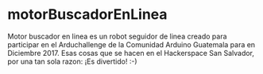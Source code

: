 # motorBuscadorEnLinea
Motor buscador en linea es un robot seguidor de linea creado para participar en el Arduchallenge de la Comunidad Arduino Guatemala para en Diciembre 2017. Esas cosas que se hacen en el Hackerspace San Salvador, por una tan sola razon: ¡Es divertido! :-)
